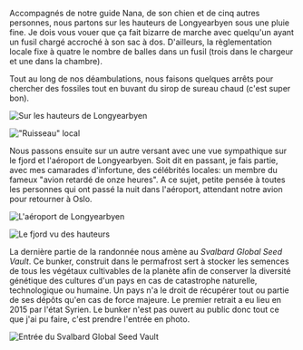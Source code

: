 Accompagnés de notre guide Nana, de son chien et de cinq autres personnes, nous partons sur les hauteurs de Longyearbyen sous une pluie fine. Je dois vous vouer que ça fait bizarre de marche avec quelqu'un ayant un fusil chargé accroché à son sac à dos. D'ailleurs, la règlementation locale fixe à quatre le nombre de balles dans un fusil (trois dans le chargeur et une dans la chambre).

Tout au long de nos déambulations, nous faisons quelques arrêts pour chercher des fossiles tout en buvant du sirop de sureau chaud (c'est super bon).

![Sur les hauteurs de Longyearbyen](/media/galleries/4773/262ae9ac-b7ce-428e-8563-5317463cbb43.jpg)

!["Ruisseau" local](/media/galleries/4773/412da441-adcc-42c9-b86f-003319d6df4f.jpg)

Nous passons ensuite sur un autre versant avec une vue sympathique sur le fjord et l'aéroport de Longyearbyen. Soit dit en passant, je fais partie, avec mes camarades d'infortune, des célébrités locales: un membre du fameux "avion retardé de onze heures". A ce sujet, petite pensée à toutes les personnes qui ont passé la nuit dans l'aéroport, attendant notre avion pour retourner à Oslo. 

![L'aéroport de Longyearbyen](/media/galleries/4773/a3e8f813-94fc-4fb3-908d-4b7e9be4d7fb.jpg)

![Le fjord vu des hauteurs](/media/galleries/4773/74833df3-982b-4dce-883c-c1f035503562.jpg)

La dernière partie de la randonnée nous amène au *Svalbard Global Seed Vault*. Ce bunker, construit dans le permafrost sert à stocker les semences de tous les végétaux cultivables de la planète afin de conserver la diversité génétique des cultures d'un pays en cas de catastrophe naturelle, technologique ou humaine. Un pays n'a le droit de récupérer tout ou partie de ses dépôts qu'en cas de force majeure. Le premier retrait a eu lieu en 2015 par l'état Syrien.
Le bunker n'est pas ouvert au public donc tout ce que j'ai pu faire, c'est prendre l'entrée en photo.

![Entrée du *Svalbard Global Seed Vault*](/media/galleries/4773/c9cd80f0-e3c6-46f8-9179-d5f8bf699810.jpg)
